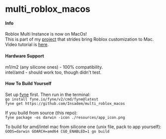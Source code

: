 # multi_roblox_macos

#### Info
Roblox Multi Instance is now on MacOs! \
This is part of my [project](https://github.com/users/Insadem/projects/2) that strides bring Roblox customization to Mac. \
Video tutorial is [here](https://www.youtube.com/watch?v=2M1Gk0WrM2w).

#### Hardware Support
m1/m2 (any silicone ones) - 100% compatibility. \
intel/amd - should work too, though didn't test.

#### How To Build Yourself
Set up [fyne](https://docs.fyne.io/started/) first. 
Then run in the terminal: \
`go install fyne.io/fyne/v2/cmd/fyne@latest` \
`fyne get https://github.com/Insadem/multi_roblox_macos`

If you build from source (this repo): \
`fyne package -os darwin -icon ./resources/app_icon.png`

To build for amd/intel mac from silicone one (unix file, pack to app yourself): \
`GOOS=darwin GOARCH=amd64 CGO_ENABLED=1 go build`